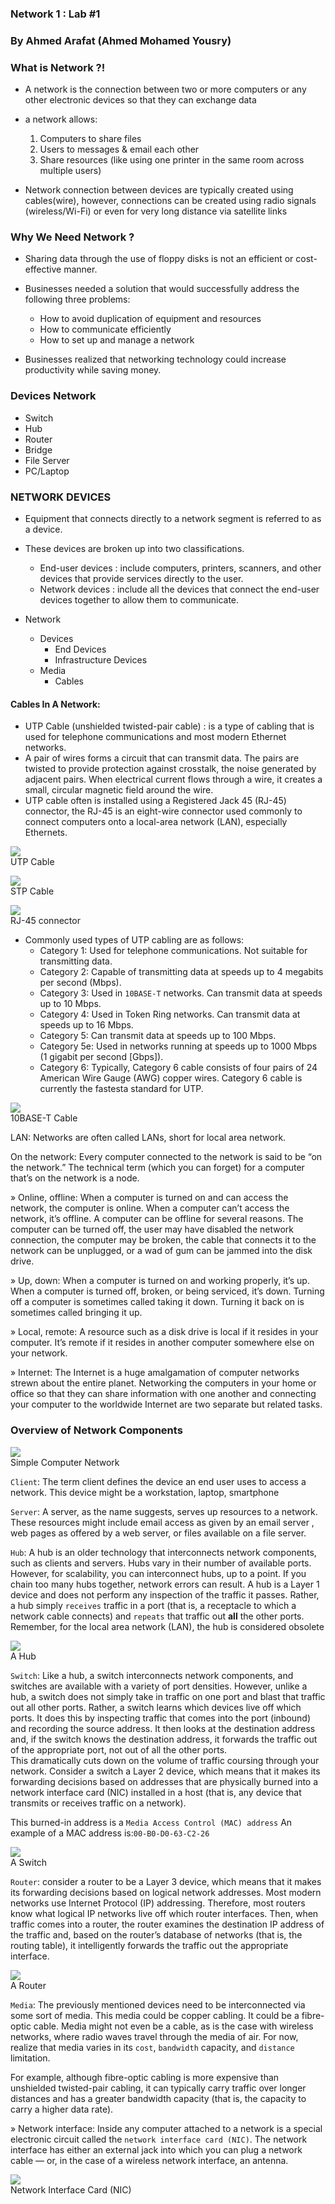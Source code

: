 ### Network 1 : Lab #1
### By Ahmed Arafat (Ahmed Mohamed Yousry)


### What is Network ?!
- A network is the connection between two or more computers or any other electronic
devices so that they can exchange data

- a network allows:
  1. Computers to share files
  2. Users to messages & email each other
  3. Share resources (like using one printer in the same room across multiple users)


- Network connection between devices are typically created using cables(wire),
however, connections can be created using radio signals (wireless/Wi-Fi) or even for 
very long distance via satellite links


### Why We Need Network ?
- Sharing data through the use of floppy disks is not an efficient or cost-effective manner.

- Businesses needed a solution that would successfully address the following three problems:
  - How to avoid duplication of equipment and resources
  - How to communicate efficiently
  - How to set up and manage a network

- Businesses realized that networking technology could increase productivity while saving money.

### Devices Network
- Switch
- Hub
- Router
- Bridge
- File Server
- PC/Laptop

### NETWORK DEVICES
- Equipment that connects directly to a network segment is referred to as a device.

- These devices are broken up into two classifications.
  - End-user devices : include computers, printers, scanners, and other devices that provide services directly to the user.
  - Network devices : include all the devices that connect the end-user devices together to allow them to communicate.

- Network
  - Devices
    - End Devices
    - Infrastructure Devices
  - Media
    - Cables

#### Cables In A Network:
- UTP Cable (unshielded twisted-pair cable) : is a type of cabling that 
is used for telephone communications and most modern Ethernet networks. 
- A pair of wires forms a circuit that can transmit data. 
The pairs are twisted to provide protection against crosstalk, the noise 
generated by adjacent pairs. When electrical current flows through a wire,
it creates a small, circular magnetic field around the wire.
- UTP cable often is installed using a Registered Jack 45 (RJ-45) connector, the RJ-45 is an eight-wire connector used commonly to connect computers onto a local-area network (LAN), especially Ethernets.

<p>
<img src="Pics/lab1_1.png"> <br>
UTP Cable
</p>
<p>
<img src="Pics/lab1_2.png"><br>
STP Cable
</p>

<p>
<img src="Pics/lab1_3.jpg"><br>
RJ-45 connector
</p>

- Commonly used types of UTP cabling are as follows:
  - Category 1: Used for telephone communications. Not suitable for transmitting data.
  - Category 2: Capable of transmitting data at speeds up to 4 megabits per second (Mbps).
  - Category 3: Used in `10BASE-T` networks. Can transmit data at speeds up to 10 Mbps.
  - Category 4: Used in Token Ring networks. Can transmit data at speeds up to 16 Mbps.
  - Category 5: Can transmit data at speeds up to 100 Mbps.
  - Category 5e: Used in networks running at speeds up to 1000 Mbps (1 gigabit per second [Gbps]).
  - Category 6: Typically, Category 6 cable consists of four pairs of 24 American Wire Gauge (AWG) copper wires. Category 6 cable is currently the fastesta standard for UTP.


<p>
<img src="Pics/lab1_4.png"><br>
10BASE-T Cable
</p>



LAN: Networks are often called LANs, short for local area network.  

On the network: Every computer connected to the network is said to be “on
the network.” The technical term (which you can forget) for a computer
that’s on the network is a node. 

» Online, offline: When a computer is turned on and can access the network,
the computer is online. When a computer can’t access the network, it’s
offline. A computer can be offline for several reasons. The computer can be
turned off, the user may have disabled the network connection, the computer
may be broken, the cable that connects it to the network can be unplugged,
or a wad of gum can be jammed into the disk drive. 

» Up, down: When a computer is turned on and working properly, it’s up.
When a computer is turned off, broken, or being serviced, it’s down. Turning
off a computer is sometimes called taking it down. Turning it back on is
sometimes called bringing it up. 

» Local, remote: A resource such as a disk drive is local if it resides in your
computer. It’s remote if it resides in another computer somewhere else on your network.  

» Internet: The Internet is a huge amalgamation of computer networks strewn
about the entire planet. Networking the computers in your home or office so
that they can share information with one another and connecting your
computer to the worldwide Internet are two separate but related tasks. 


### Overview of Network Components

<p>
<img src="Pics/lab1_5.png"><br>
Simple Computer Network
</p>

`Client`: The term client defines the device an end user uses to access
a network. This device might be a workstation, laptop, smartphone 

`Server`: A server, as the name suggests, serves up resources to a
network. These resources might include email access as given by an email server
, web pages as offered by a web server, or files available on a file server. 

`Hub`: A hub is an older technology that interconnects network
components, such as clients and servers. Hubs vary in their number of
available ports. However, for scalability, you can interconnect hubs,
up to a point. If you chain too many hubs together, network errors can
result. A hub is a Layer 1 device and does not perform any inspection of the
traffic it passes. Rather, a hub simply `receives` traffic in a port (that is,
a receptacle to which a network cable connects) and `repeats` that traffic
out **all** the other ports. Remember, for the local area network (LAN),
the hub is considered obsolete
<p>
<img src="Pics/lab1_8.jpg"><br>
A Hub
</p>


`Switch`: Like a hub, a switch interconnects network components, and
switches are available with a variety of port densities. However, unlike
a hub, a switch does not simply take in traffic on one port and blast
that traffic out all other ports. Rather, a switch learns which devices
live off which ports. It does this by inspecting traffic that comes into
the port (inbound) and recording the source address. It then looks at
the destination address and, if the switch knows the destination
address, it forwards the traffic out of the appropriate port, not out of
all the other ports.  
This dramatically cuts down on the volume of traffic coursing through
your network. Consider a switch a Layer 2 device, which means that
it makes its forwarding decisions based on addresses that are
physically burned into a network interface card (NIC) installed in a host
(that is, any device that transmits or receives traffic on a network).  

This burned-in address is a `Media Access Control (MAC) address`
An example of a MAC address is:`00-B0-D0-63-C2-26`

<p>
<img src="Pics/lab1_7.png"> <br>
A Switch
</p>


`Router`: consider a router to be a Layer 3 device, which means that it
makes its forwarding decisions based on logical network addresses.
Most modern networks use Internet Protocol (IP) addressing.
Therefore, most routers know what logical IP networks live off which
router interfaces. Then, when traffic comes into a router, the router
examines the destination IP address of the traffic and, based on the
router’s database of networks (that is, the routing table), it intelligently
forwards the traffic out the appropriate interface.
<p>
<img src="Pics/lab1_9.jpg"> <br>
A Router
</p>



`Media`: The previously mentioned devices need to be interconnected
via some sort of media. This media could be copper cabling. It could
be a fibre-optic cable. Media might not even be a cable, as is the case
with wireless networks, where radio waves travel through the media
of air. For now, realize that media varies in its `cost`, `bandwidth`
capacity, and `distance` limitation.

For example, although fibre-optic cabling is more expensive than
unshielded twisted-pair cabling, it can typically carry traffic over
longer distances and has a greater bandwidth capacity (that is, the
capacity to carry a higher data rate).

» Network interface: Inside any computer attached to a network is a special
electronic circuit called the `network interface card (NIC)`. The network interface has
either an external jack into which you can plug a network cable — or, in the
case of a wireless network interface, an antenna.  
<p>
<img src="Pics/lab1_6.jpg"><br>
Network Interface Card (NIC)
</p>